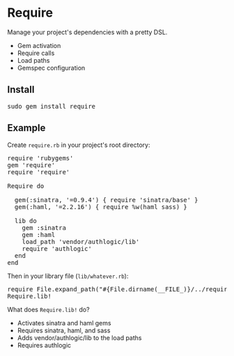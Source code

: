 Require
=======

Manage your project's dependencies with a pretty DSL.

* Gem activation
* Require calls
* Load paths
* Gemspec configuration

Install
-------

<pre>
sudo gem install require
</pre>

Example
-------

Create <code>require.rb</code> in your project's root directory:

<pre>
require 'rubygems'
gem 'require'
require 'require'

Require do

  gem(:sinatra, '=0.9.4') { require 'sinatra/base' }
  gem(:haml, '=2.2.16') { require %w(haml sass) }

  lib do
    gem :sinatra
    gem :haml
    load_path 'vendor/authlogic/lib'
    require 'authlogic'
  end
end
</pre>

Then in your library file (<code>lib/whatever.rb</code>):

<pre>
require File.expand_path("#{File.dirname(__FILE_)}/../require")
Require.lib!
</pre>

What does <code>Require.lib!</code> do?

* Activates sinatra and haml gems
* Requires sinatra, haml, and sass
* Adds vendor/authlogic/lib to the load paths
* Requires authlogic